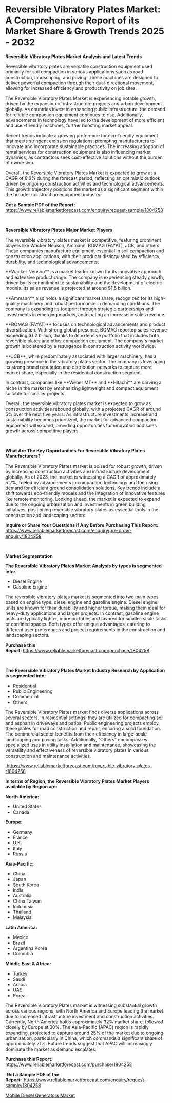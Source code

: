 <p><h1>Reversible Vibratory Plates Market: A Comprehensive Report of its Market Share & Growth Trends 2025 - 2032</h1></p><p><strong>Reversible Vibratory Plates Market Analysis and Latest Trends</strong></p>
<p><p>Reversible vibratory plates are versatile construction equipment used primarily for soil compaction in various applications such as road construction, landscaping, and paving. These machines are designed to deliver powerful compaction through their dual-directional movement, allowing for increased efficiency and productivity on job sites.</p><p>The Reversible Vibratory Plates Market is experiencing notable growth, driven by the expansion of infrastructure projects and urban development globally. As countries invest in enhancing public infrastructure, the demand for reliable compaction equipment continues to rise. Additionally, advancements in technology have led to the development of more efficient and user-friendly machines, further boosting market appeal.</p><p>Recent trends indicate a growing preference for eco-friendly equipment that meets stringent emission regulations, prompting manufacturers to innovate and incorporate sustainable practices. The increasing adoption of rental services for construction equipment is also influencing market dynamics, as contractors seek cost-effective solutions without the burden of ownership.</p><p>Overall, the Reversible Vibratory Plates Market is expected to grow at a CAGR of 8.6% during the forecast period, reflecting an optimistic outlook driven by ongoing construction activities and technological advancements. This growth trajectory positions the market as a significant segment within the broader construction equipment industry.</p></p>
<p><strong>Get a Sample PDF of the Report:&nbsp;</strong> <a href="https://www.reliablemarketforecast.com/enquiry/request-sample/1804258?utm_campaign=1134&utm_medium=2&utm_source=Github&utm_content=ia&utm_term=19022025&utm_id=reversible-vibratory-plates">https://www.reliablemarketforecast.com/enquiry/request-sample/1804258</a></p>
<p>&nbsp;</p>
<p><strong>Reversible Vibratory Plates Major Market Players</strong></p>
<p><p>The reversible vibratory plates market is competitive, featuring prominent players like Wacker Neuson, Ammann, BOMAG (FAYAT), JCB, and others. These companies manufacture equipment essential in soil compaction and construction applications, with their products distinguished by efficiency, durability, and technological advancements.</p><p>**Wacker Neuson** is a market leader known for its innovative approach and extensive product range. The company is experiencing steady growth, driven by its commitment to sustainability and the development of electric models. Its sales revenue is projected at around $1.5 billion.</p><p>**Ammann** also holds a significant market share, recognized for its high-quality machinery and robust performance in demanding conditions. The company is expanding its footprint through strategic partnerships and investments in emerging markets, anticipating an increase in sales revenue.</p><p>**BOMAG (FAYAT)** focuses on technological advancements and product diversification. With strong global presence, BOMAG reported sales revenue exceeding $1.2 billion, thanks to its extensive portfolio that includes both reversible plates and other compaction equipment. The company's market growth is bolstered by a resurgence in construction activity worldwide.</p><p>**JCB**, while predominately associated with larger machinery, has a growing presence in the vibratory plates sector. The company is leveraging its strong brand reputation and distribution networks to capture more market share, especially in the residential construction segment.</p><p>In contrast, companies like **Weber MT** and **Hitachi** are carving a niche in the market by emphasizing lightweight and compact equipment suitable for smaller projects. </p><p>Overall, the reversible vibratory plates market is expected to grow as construction activities rebound globally, with a projected CAGR of around 5% over the next five years. As infrastructure investments increase and sustainability becomes prioritized, the market for advanced compaction equipment will expand, providing opportunities for innovation and sales growth across competitive players.</p></p>
<p>&nbsp;</p>
<p><strong>What Are The Key Opportunities For Reversible Vibratory Plates Manufacturers?</strong></p>
<p><p>The Reversible Vibratory Plates market is poised for robust growth, driven by increasing construction activities and infrastructure development globally. As of 2023, the market is witnessing a CAGR of approximately 5.2%, fueled by advancements in compaction technology and the rising demand for efficient ground consolidation solutions. Key trends include a shift towards eco-friendly models and the integration of innovative features like remote monitoring. Looking ahead, the market is expected to expand due to the ongoing urbanization and investments in green building initiatives, positioning reversible vibratory plates as essential tools in the construction and landscaping sectors.</p></p>
<p><strong>Inquire or Share Your Questions If Any Before Purchasing This Report:</strong> <a href="https://www.reliablemarketforecast.com/enquiry/pre-order-enquiry/1804258?utm_campaign=1134&utm_medium=2&utm_source=Github&utm_content=ia&utm_term=19022025&utm_id=reversible-vibratory-plates">https://www.reliablemarketforecast.com/enquiry/pre-order-enquiry/1804258</a></p>
<p>&nbsp;</p>
<p><strong>Market Segmentation</strong></p>
<p><strong>The Reversible Vibratory Plates Market Analysis by types is segmented into:</strong></p>
<p><ul><li>Diesel Engine</li><li>Gasoline Engine</li></ul></p>
<p><p>The reversible vibratory plates market is segmented into two main types based on engine type: diesel engine and gasoline engine. Diesel engine units are known for their durability and higher torque, making them ideal for heavy-duty applications and larger projects. In contrast, gasoline engine units are typically lighter, more portable, and favored for smaller-scale tasks or confined spaces. Both types offer unique advantages, catering to different user preferences and project requirements in the construction and landscaping sectors.</p></p>
<p><strong>Purchase this Report:&nbsp;</strong><a href="https://www.reliablemarketforecast.com/purchase/1804258?utm_campaign=1134&utm_medium=2&utm_source=Github&utm_content=ia&utm_term=19022025&utm_id=reversible-vibratory-plates">https://www.reliablemarketforecast.com/purchase/1804258</a></p>
<p>&nbsp;</p>
<p><strong>The Reversible Vibratory Plates Market Industry Research by Application is segmented into:</strong></p>
<p><ul><li>Residential</li><li>Public Engineering</li><li>Commercial</li><li>Others</li></ul></p>
<p><p>The Reversible Vibratory Plates market finds diverse applications across several sectors. In residential settings, they are utilized for compacting soil and asphalt in driveways and patios. Public engineering projects employ these plates for road construction and repair, ensuring a solid foundation. The commercial sector benefits from their efficiency in large-scale landscaping and paving tasks. Additionally, "Others" encompasses specialized uses in utility installation and maintenance, showcasing the versatility and effectiveness of reversible vibratory plates in various construction and maintenance activities.</p></p>
<p><a href="https://www.reliablemarketforecast.com/reversible-vibratory-plates-r1804258?utm_campaign=1134&utm_medium=2&utm_source=Github&utm_content=ia&utm_term=19022025&utm_id=reversible-vibratory-plates">&nbsp;https://www.reliablemarketforecast.com/reversible-vibratory-plates-r1804258</a></p>
<p><strong>In terms of Region, the Reversible Vibratory Plates Market Players available by Region are:</strong></p>
<p>
    <p> <strong> North America: </strong>
        <ul>
            <li>United States</li>
            <li>Canada</li>
        </ul>
        </p> 
    <p> <strong> Europe: </strong>
        <ul>
            <li>Germany</li>
            <li>France</li>
            <li>U.K.</li>
            <li>Italy</li>
            <li>Russia</li>
        </ul>
        </p> 
    <p> <strong> Asia-Pacific: </strong>
        <ul>
            <li>China</li>
            <li>Japan</li>
            <li>South Korea</li>
            <li>India</li>
            <li>Australia</li>
            <li>China Taiwan</li>
            <li>Indonesia</li>
            <li>Thailand</li>
            <li>Malaysia</li>
        </ul>
        </p> 
    <p> <strong> Latin America: </strong>
        <ul>
            <li>Mexico</li>
            <li>Brazil</li>
            <li>Argentina Korea</li>
            <li>Colombia</li>
        </ul>
        </p> 
    <p> <strong> Middle East & Africa: </strong>
        <ul>
            <li>Turkey</li>
            <li>Saudi</li>
            <li>Arabia</li>
            <li>UAE</li>
            <li>Korea</li>
        </ul>
    </p>
    </p>
<p><p>The Reversible Vibratory Plates market is witnessing substantial growth across various regions, with North America and Europe leading the market due to increased infrastructure investment and construction activities. Currently, North America holds approximately 32% market share, followed closely by Europe at 30%. The Asia-Pacific (APAC) region is rapidly expanding, projected to capture around 25% of the market due to ongoing urbanization, particularly in China, which commands a significant share of approximately 21%. Future trends suggest that APAC will increasingly dominate the market as demand escalates.</p></p>
<p><strong>Purchase this Report: </strong><a href="https://www.reliablemarketforecast.com/purchase/1804258?utm_campaign=1134&utm_medium=2&utm_source=Github&utm_content=ia&utm_term=19022025&utm_id=reversible-vibratory-plates">https://www.reliablemarketforecast.com/purchase/1804258</a></p>
<p>&nbsp;<strong>Get a Sample PDF of the Report:&nbsp;&nbsp;</strong><a href="https://www.reliablemarketforecast.com/enquiry/request-sample/1804258?utm_campaign=1134&utm_medium=2&utm_source=Github&utm_content=ia&utm_term=19022025&utm_id=reversible-vibratory-plates">https://www.reliablemarketforecast.com/enquiry/request-sample/1804258</a></p>
<p><strong></strong></p>
<p><p><a href="https://github.com/BryceTownsendr/Market-Research-Report-List-7/blob/main/mobile-diesel-generators-market.md?utm_campaign=1134&utm_medium=2&utm_source=Github&utm_content=ia&utm_term=19022025&utm_id=reversible-vibratory-plates">Mobile Diesel Generators Market</a></p></p>